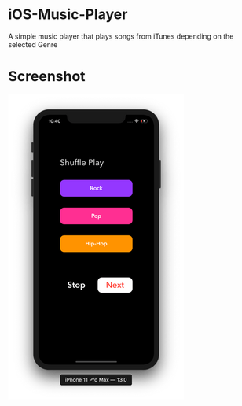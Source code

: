 # iOS-Music-Player
A simple music player that plays songs from iTunes depending on the selected Genre

# Screenshot

![Screenshot](Screenshot(1).png)
